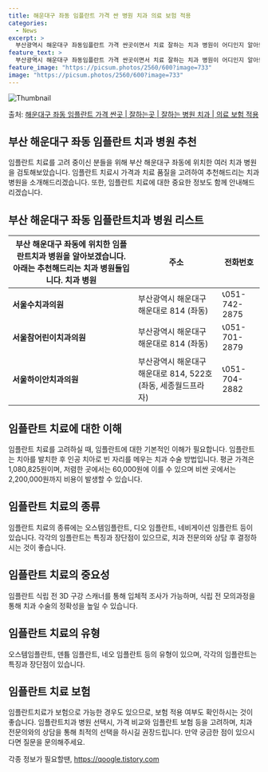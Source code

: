 ```yaml
---
title: 해운대구 좌동 임플란트 가격 싼 병원 치과 의료 보험 적용
categories:
  - News
excerpt: >
  부산광역시 해운대구 좌동임플란트 가격 싼곳이면서 치료 잘하는 치과 병원이 어디인지 알아보도록 하겠습니다. 부산광역시 해운대구 좌동에 위치한 서울수치과의원 서울참어린이치과의원 서울하이안치과의원 선재부부치과의원 베리웰치과의원 봄치과의원 사랑모아치과의원 치아발전소치과의원 탑서울치과의원 프랜드정치과의원 한사랑치과의원 해운대감동치과의원 해운대뉴욕치과의원 해운대본치과의원 해운대한겨레치과의원 화목치과의원 화이트이치과의원 제이케이로마치과의원 조영치과의원 조옥인치과의원 좋은이웃치과의원 순서대로 안내 드리며, 임플란트 치료시 신경써야 할 부분 또한 같이 공유 드리겠습니다.2024년 임플란트 가격 살펴보기 👈 클릭임플란트 평균 가격서울수치과의원표 내에 있는 전화 번호를 클릭 하시면 서울수치과의원로 바로 전화 연결..
feature_text: >
  부산광역시 해운대구 좌동임플란트 가격 싼곳이면서 치료 잘하는 치과 병원이 어디인지 알아보도록 하겠습니다. 부산광역시 해운대구 좌동에 위치한 서울수치과의원 서울참어린이치과의원 서울하이안치과의원 선재부부치과의원 베리웰치과의원 봄치과의원 사랑모아치과의원 치아발전소치과의원 탑서울치과의원 프랜드정치과의원 한사랑치과의원 해운대감동치과의원 해운대뉴욕치과의원 해운대본치과의원 해운대한겨레치과의원 화목치과의원 화이트이치과의원 제이케이로마치과의원 조영치과의원 조옥인치과의원 좋은이웃치과의원 순서대로 안내 드리며, 임플란트 치료시 신경써야 할 부분 또한 같이 공유 드리겠습니다.2024년 임플란트 가격 살펴보기 👈 클릭임플란트 평균 가격서울수치과의원표 내에 있는 전화 번호를 클릭 하시면 서울수치과의원로 바로 전화 연결..
feature_image: "https://picsum.photos/2560/600?image=733"
image: "https://picsum.photos/2560/600?image=733"
---
```


![Thumbnail](https://img1.daumcdn.net/thumb/R800x0/?scode=mtistory2&fname=https%3A%2F%2Fblog.kakaocdn.net%2Fdn%2F91s04%2FbtsGYSfWOLY%2FjHck2sbmknLKRLuLsw0Pek%2Fimg.webp)

<p>출처: <a href="https://qoogle.tistory.com/6620" rel="dofollow">해운대구 좌동 임플란트 가격 싼곳 | 잘하는곳 | 잘하는 병원 치과 | 의료 보험 적용</a> </p>

## 부산 해운대구 좌동 임플란트 치과 병원 추천



임플란트 치료를 고려 중이신 분들을 위해 부산 해운대구 좌동에 위치한 여러 치과 병원을 검토해보았습니다. 임플란트 치료시 가격과 치료 품질을
고려하여 추천해드리는 치과 병원을 소개해드리겠습니다. 또한, 임플란트 치료에 대한 중요한 정보도 함께 안내해드리겠습니다.

## **부산 해운대구 좌동 임플란트치과 병원 리스트**

부산 해운대구 좌동에 위치한 임플란트치과 병원을 알아보겠습니다. 아래는 추천해드리는 치과 병원들입니다.  치과 병원 | 주소 | 전화번호  
---|---|---  
**서울수치과의원** | 부산광역시 해운대구 해운대로 814 (좌동) | 📞051-742-2875  
**서울참어린이치과의원** | 부산광역시 해운대구 해운대로 814 (좌동) | 📞051-701-2879  
**서울하이안치과의원** | 부산광역시 해운대구 해운대로 814, 522호 (좌동, 세종월드프라자) | 📞051-704-2882  
  
## **임플란트 치료에 대한 이해**

임플란트 치료를 고려하실 때, 임플란트에 대한 기본적인 이해가 필요합니다. 임플란트는 치아를 발치한 후 인공 치아로 빈 자리를 메우는 치과
수술 방법입니다. 평균 가격은 1,080,825원이며, 저렴한 곳에서는 60,000원에 이를 수 있으며 비싼 곳에서는 2,200,000원까지
비용이 발생할 수 있습니다.

## **임플란트 치료의 종류**

임플란트 치료의 종류에는 오스템임플란트, 디오 임플란트, 네비게이션 임플란트 등이 있습니다. 각각의 임플란트는 특징과 장단점이 있으므로,
치과 전문의와 상담 후 결정하시는 것이 좋습니다.

## **임플란트 치료의 중요성**

임플란트 식립 전 3D 구강 스캐너를 통해 입체적 조사가 가능하며, 식립 전 모의과정을 통해 치과 수술의 정확성을 높일 수 있습니다.

## **임플란트 치료의 유형**

오스템임플란트, 덴튬 임플란트, 네오 임플란트 등의 유형이 있으며, 각각의 임플란트는 특징과 장단점이 있습니다.

## **임플란트 치료 보험**

임플란트치료가 보험으로 가능한 경우도 있으므로, 보험 적용 여부도 확인하시는 것이 좋습니다. 임플란트치과 병원 선택시, 가격 비교와 임플란트
보험 등을 고려하며, 치과 전문의와의 상담을 통해 최적의 선택을 하시길 권장드립니다. 만약 궁금한 점이 있으시다면 질문을 문의해주세요.

 

각종 정보가 필요할땐, <a href="https://qoogle.tistory.com" rel="dofollow">https://qoogle.tistory.com</a>


